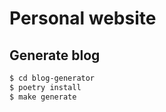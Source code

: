 # Personal website

## Generate blog 

```bash
$ cd blog-generator
$ poetry install
$ make generate
```
